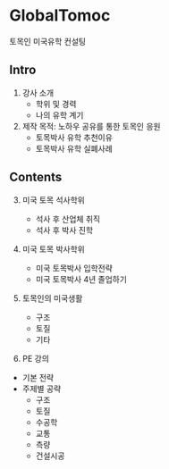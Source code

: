 # GlobalTomoc
토목인 미국유학 컨설팅


## Intro
1. 강사 소개
    - 학위 및 경력
    - 나의 유학 계기
2. 제작 목적: 노하우 공유를 통한 토목인 응원
    - 토목박사 유학 추천이유
    - 토목박사 유학 실폐사례


## Contents
3. 미국 토목 석사학위
    - 석사 후 산업체 취직
    - 석사 후 박사 진학
    
4. 미국 토목 박사학위
    - 미국 토목박사 입학전략
    - 미국 토목박사 4년 졸업하기

5. 토목인의 미국생활
    - 구조
    - 토질
    - 기타

6. PE 강의
- 기본 전략
- 주제별 공략
    - 구조
    - 토질
    - 수공학
    - 교통
    - 측량
    - 건설시공
